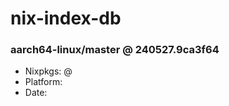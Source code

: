 # nix-index-db
### aarch64-linux/master @ 240527.9ca3f64
- Nixpkgs: @[](https://github.com/NixOS/nixpkgs/commit/9ca3f649614213b2aaf5f1e16ec06952fe4c2632)
- Platform: 
- Date: 
